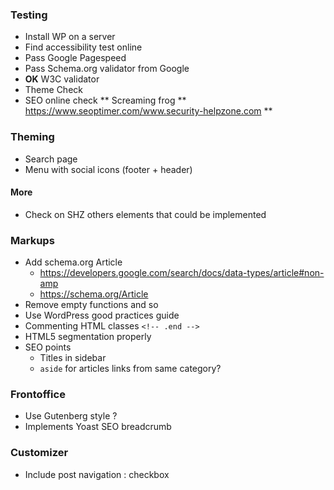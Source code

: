 

### Testing

* Install WP on a server
* Find accessibility test online
* Pass Google Pagespeed
* Pass Schema.org validator from Google
* **OK** W3C validator
* Theme Check
* SEO online check
** Screaming frog
** https://www.seoptimer.com/www.security-helpzone.com
** 

### Theming

* Search page
* Menu with social icons (footer + header)

#### More

* Check on SHZ others elements that could be implemented

### Markups

* Add schema.org Article
  * https://developers.google.com/search/docs/data-types/article#non-amp
  * https://schema.org/Article
* Remove empty functions and so
* Use WordPress good practices guide
* Commenting HTML classes `<!-- .end -->`
* HTML5 segmentation properly
* SEO points
  * Titles in sidebar
  * `aside` for articles links from same category?

 ### Frontoffice
 
* Use Gutenberg style ?
* Implements Yoast SEO breadcrumb


### Customizer

* Include post navigation : checkbox
